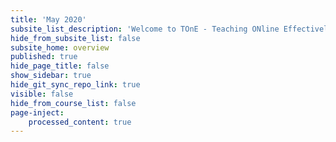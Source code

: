 ```yaml
---
title: 'May 2020'
subsite_list_description: 'Welcome to TOnE - Teaching ONline Effectively'
hide_from_subsite_list: false
subsite_home: overview
published: true
hide_page_title: false
show_sidebar: true
hide_git_sync_repo_link: true
visible: false
hide_from_course_list: false
page-inject:
    processed_content: true
---
```


